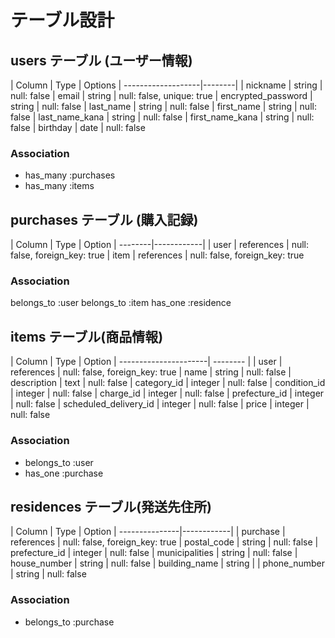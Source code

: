 # テーブル設計
## users テーブル (ユーザー情報)

| Column             | Type   | Options
| -------------------|--------|
| nickname           | string | null: false
| email              | string | null: false, unique: true
| encrypted_password | string | null: false
| last_name          | string | null: false
| first_name         | string | null: false
| last_name_kana     | string | null: false
| first_name_kana    | string | null: false
| birthday           | date   | null: false

### Association

- has_many :purchases
- has_many :items

## purchases テーブル (購入記録)

| Column  | Type       | Option
| --------|------------| 
| user    | references | null: false, foreign_key: true
| item    | references | null: false, foreign_key: true

### Association

belongs_to :user
belongs_to :item
has_one :residence

## items テーブル(商品情報)

| Column                | Type       | Option
| ----------------------| --------   | 
| user                  | references | null: false, foreign_key: true
| name                  | string     | null: false
| description           | text       | null: false
| category_id           | integer    | null: false
| condition_id          | integer    | null: false
| charge_id             | integer    | null: false
| prefecture_id         | integer    | null: false
| scheduled_delivery_id | integer    | null: false
| price                 | integer    | null: false

### Association

- belongs_to :user
- has_one :purchase

## residences テーブル(発送先住所)

| Column         | Type       | Option
| ---------------|------------|
| purchase       | references | null: false, foreign_key: true
| postal_code    | string     | null: false
| prefecture_id  | integer    | null: false
| municipalities | string     | null: false
| house_number   | string     | null: false
| building_name  | string     |
| phone_number   | string     | null: false

### Association

- belongs_to :purchase
